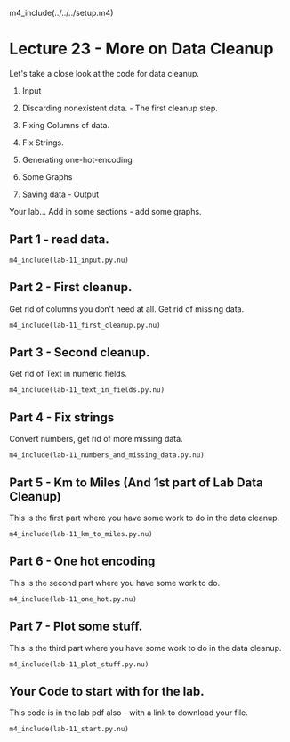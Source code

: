 
m4_include(../../../setup.m4)

# Lecture 23 - More on Data Cleanup 

Let's take a close look at the code for data cleanup.

1. Input
2. Discarding nonexistent data. - The first cleanup step.
3. Fixing Columns of data.
4. Fix Strings.

5. Generating one-hot-encoding

0. Some Graphs
0. Saving data - Output

Your lab...
Add in some sections - add some graphs.

<div class="pagebreak"></div>

## Part 1 - read data.

```
m4_include(lab-11_input.py.nu)
```

<div class="pagebreak"></div>

## Part 2 - First cleanup.

Get rid of columns you don't need at all.  Get rid of missing data.

```
m4_include(lab-11_first_cleanup.py.nu)
```

<div class="pagebreak"></div>

## Part 3 - Second cleanup.

Get rid of Text in numeric fields.

```
m4_include(lab-11_text_in_fields.py.nu)
```

<div class="pagebreak"></div>

## Part 4 - Fix strings

Convert numbers, get rid of more missing data.

```
m4_include(lab-11_numbers_and_missing_data.py.nu)
```

<div class="pagebreak"></div>

## Part 5 - Km to Miles (And 1st part of Lab Data Cleanup)

This is the first part where you have some work to do in the data cleanup.

```
m4_include(lab-11_km_to_miles.py.nu)
```

<div class="pagebreak"></div>

## Part 6 - One hot encoding

This is the second part where you have some work to do.

```
m4_include(lab-11_one_hot.py.nu)
```

<div class="pagebreak"></div>

## Part 7 - Plot some stuff.

This is the third part where you have some work to do in the data cleanup.

```
m4_include(lab-11_plot_stuff.py.nu)
```











<div class="pagebreak"></div>

## Your Code to start with for the lab.

This code is in the lab pdf also - with a link to download your file.

```
m4_include(lab-11_start.py.nu)
```




